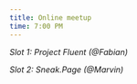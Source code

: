 ```yaml
---
title: Online meetup
time: 7:00 PM
---
```

*Slot 1: Project Fluent (@Fabian)*

*Slot 2: Sneak.Page (@Marvin)*
